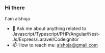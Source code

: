 ### Hi there 
I'am alshoja 

- 💬 Ask me about anything related to Javascript/Typescript/PHP/Angular/Nest-Js/Express/Laravel/Codeignitor
- 📫 How to reach me: alshoja@gmail.com


